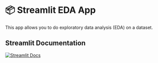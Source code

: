 # 📦 Streamlit EDA App

This app allows you to do exploratory data analysis (EDA) on a dataset. 

## Streamlit Documentation

[![Streamlit Docs](https://static.streamlit.io/badges/streamlit_badge_black_white.svg)](https://docs.streamlit.io)
